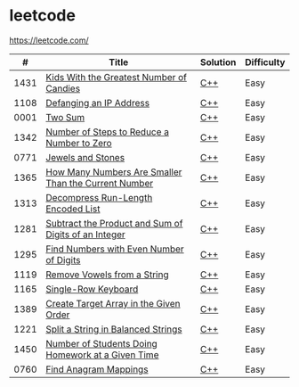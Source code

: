 # leetcode
https://leetcode.com/

| #  | Title | Solution | Difficulty |
| ------------- | ------------- | ------------- | ------------- |
| 1431 | [Kids With the Greatest Number of Candies](https://leetcode.com/problems/kids-with-the-greatest-number-of-candies/) | [C++](https://github.com/Glees0n/leetcode/blob/master/greatest-number-of-candies/greatest-number-of-candies.cpp) | Easy |
| 1108 | [Defanging an IP Address](https://leetcode.com/problems/defanging-an-ip-address/) | [C++](https://github.com/Glees0n/leetcode/blob/master/defanging-ip-address/defanging-ip-address.cpp) | Easy |
| 0001 | [Two Sum](https://leetcode.com/problems/two-sum/) | [C++](https://github.com/Glees0n/leetcode/blob/master/two-sum/two-sum.cpp) | Easy |  
| 1342 | [Number of Steps to Reduce a Number to Zero](https://leetcode.com/problems/number-of-steps-to-reduce-a-number-to-zero/) | [C++](https://github.com/Glees0n/leetcode/blob/master/reduce-to-zero/reduce-to-zero.cpp) | Easy |  
| 0771 | [Jewels and Stones](https://leetcode.com/problems/jewels-and-stones/) | [C++](https://github.com/Glees0n/leetcode/blob/master/jewels-and-stones/jewels-and-stones.cpp) | Easy |  
| 1365 | [How Many Numbers Are Smaller Than the Current Number](https://leetcode.com/problems/how-many-numbers-are-smaller-than-the-current-number/) | [C++](https://github.com/Glees0n/leetcode/blob/master/smaller-than-current-number/smaller-than-current-number.cpp) | Easy |  
| 1313 | [Decompress Run-Length Encoded List](https://leetcode.com/problems/decompress-run-length-encoded-list/) | [C++](https://github.com/Glees0n/leetcode/blob/master/decompress-encoded-list/decompress-encoded-list.cpp) | Easy |  
| 1281 | [Subtract the Product and Sum of Digits of an Integer](https://leetcode.com/problems/subtract-the-product-and-sum-of-digits-of-an-integer/) | [C++](https://github.com/Glees0n/leetcode/blob/master/subtract-product-and-sum/subtract-product-and-sum.cpp) | Easy |  
| 1295 | [Find Numbers with Even Number of Digits](https://leetcode.com/problems/find-numbers-with-even-number-of-digits/) | [C++](https://github.com/Glees0n/leetcode/blob/master/find-numbers-with-even-digits/find-numbers-with-even-digits.cpp) | Easy |
| 1119 | [Remove Vowels from a String](https://leetcode.com/problems/remove-vowels-from-a-string/) | [C++](https://github.com/Glees0n/leetcode/blob/master/remove-vowels-from-string/remove-vowels-from-string.cpp) | Easy |
| 1165 | [Single-Row Keyboard](https://leetcode.com/problems/single-row-keyboard/submissions/) | [C++](https://github.com/Glees0n/leetcode/blob/master/single-row-keyboard/single-row-keyboard.cpp) | Easy |
| 1389 | [Create Target Array in the Given Order](https://leetcode.com/problems/create-target-array-in-the-given-order/) | [C++](https://github.com/Glees0n/leetcode/blob/master/create-target-array/create-target-array.cpp) | Easy |
| 1221 | [Split a String in Balanced Strings](https://leetcode.com/problems/split-a-string-in-balanced-strings/) | [C++](https://github.com/Glees0n/leetcode/blob/master/balanced-string/balanced-string.cpp) | Easy |
| 1450 | [Number of Students Doing Homework at a Given Time](https://leetcode.com/problems/number-of-students-doing-homework-at-a-given-time/) | [C++](https://github.com/Glees0n/leetcode/blob/master/busy-student/busy-student.cpp) | Easy |
| 0760 | [Find Anagram Mappings](https://leetcode.com/problems/find-anagram-mappings/) | [C++](https://github.com/Glees0n/leetcode/blob/master/find-anagram-mappings/find-anagram-mappings.cpp) | Easy |
